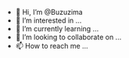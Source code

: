 - 👋 Hi, I’m @Buzuzima
- 👀 I’m interested in ...
- 🌱 I’m currently learning ...
- 💞️ I’m looking to collaborate on ...
- 📫 How to reach me ...

<!---
Buzuzima/Buzuzima is a ✨ special ✨ repository because its `README.md` (this file) appears on your GitHub profile.
You can click the Preview link to take a look at your changes.
--->
